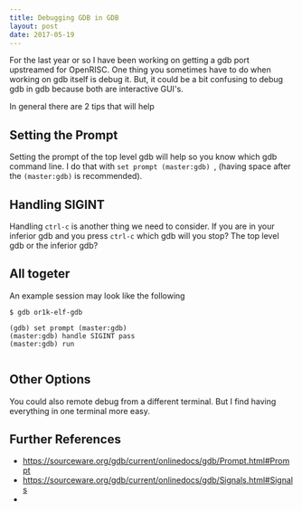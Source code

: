 ```yaml
---
title: Debugging GDB in GDB
layout: post
date: 2017-05-19
---
```


For the last year or so I have been working on getting a gdb port
upstreamed for OpenRISC.  One thing you sometimes have to do when working
on gdb itself is debug it.  But, it could be a bit confusing to debug gdb in gdb
because both are interactive GUI's.

In general there are 2 tips that will help

## Setting the Prompt

Setting the prompt of the top level gdb will help so you know which gdb
command line.  I do that with `set prompt (master:gdb) `, (having space
after the `(master:gdb)` is recommended).

## Handling SIGINT

Handling `ctrl-c` is another thing we need to consider.  If you are in your
inferior gdb and you press `ctrl-c` which gdb will you stop?  The top level
gdb or the inferior gdb?

## All togeter

An example session may look like the following

```
$ gdb or1k-elf-gdb

(gdb) set prompt (master:gdb) 
(master:gdb) handle SIGINT pass
(master:gdb) run


```
## Other Options

You could also remote debug from a different terminal.  But I find having
everything in one terminal more easy.

## Further References
- https://sourceware.org/gdb/current/onlinedocs/gdb/Prompt.html#Prompt
- https://sourceware.org/gdb/current/onlinedocs/gdb/Signals.html#Signals
- 
